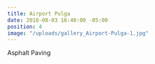 ```yaml
---
title: Airport Pulga
date: 2018-08-03 16:40:00 -05:00
position: 4
image: "/uploads/gallery_Airport-Pulga-1.jpg"
---
```


Asphalt Paving